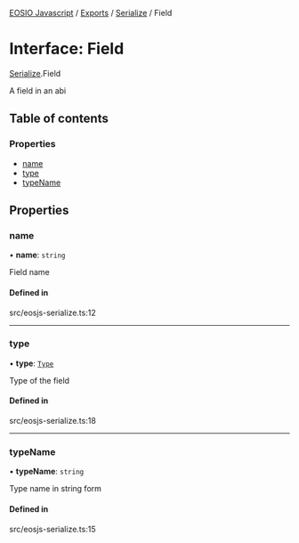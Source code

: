 [EOSIO Javascript](../index.md) / [Exports](../index.md) / [Serialize](../modules/Serialize.md) / Field

# Interface: Field

[Serialize](../modules/Serialize.md).Field

A field in an abi

## Table of contents

### Properties

- [name](Serialize.Field.md#name)
- [type](Serialize.Field.md#type)
- [typeName](Serialize.Field.md#typename)

## Properties

### name

• **name**: `string`

Field name

#### Defined in

src/eosjs-serialize.ts:12

___

### type

• **type**: [`Type`](Serialize.Type.md)

Type of the field

#### Defined in

src/eosjs-serialize.ts:18

___

### typeName

• **typeName**: `string`

Type name in string form

#### Defined in

src/eosjs-serialize.ts:15
